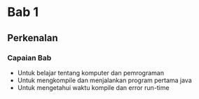 # Bab 1

## Perkenalan

### Capaian Bab
- Untuk belajar tentang komputer dan pemrograman
- Untuk mengkompile dan menjalankan program pertama java
- Untuk mengetahui waktu kompile dan error run-time
